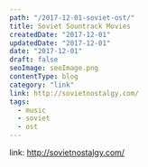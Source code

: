 ```yaml
---
path: "/2017-12-01-soviet-ost/"
title: Soviet Sountrack Movies
createdDate: "2017-12-01"
updatedDate: "2017-12-01"
date: "2017-12-01"
draft: false
seoImage: seoImage.png
contentType: blog
category: "link"
link: http://sovietnostalgy.com/
tags:
  - music
  - soviet
  - ost
---
```


link: http://sovietnostalgy.com/
